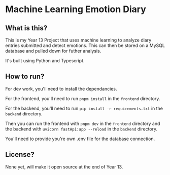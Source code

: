 # Machine Learning Emotion Diary

## What is this?

This is my Year 13 Project that uses machine learning to analyze diary entries submitted and detect emotions. This can then be stored on a MySQL database and pulled down for futher analysis.

It's built using Python and Typescript.

## How to run?

For dev work, you'll need to install the dependancies.

For the frontend, you'll need to run `pnpm install` in the `frontend` directory.

For the backend, you'll need to run `pip install -r requirements.txt` in the `backend` directory.

Then you can run the frontend with `pnpm dev` in the `frontend` directory and the backend with `uvicorn fastApi:app --reload` in the `backend` directory.

You'll need to provide you're own .env file for the database connection.

## License?

None yet, will make it open source at the end of Year 13.
